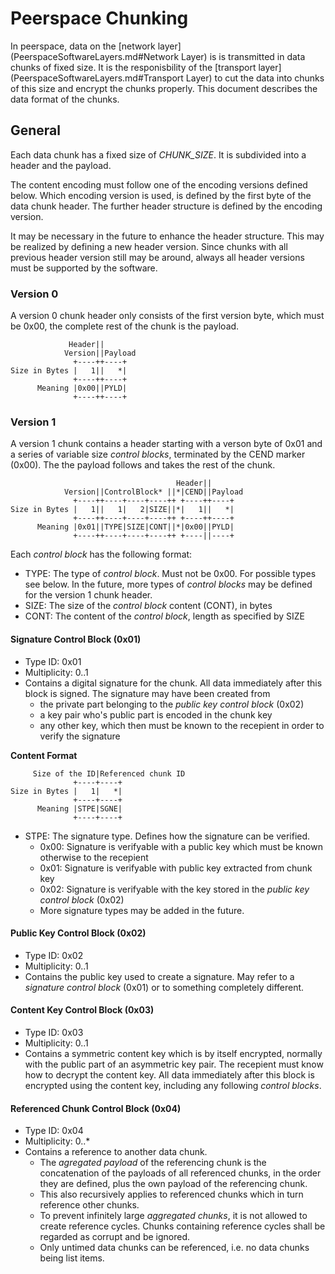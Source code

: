 # Peerspace Chunking

In peerspace, data on the [network layer](PeerspaceSoftwareLayers.md#Network Layer)
is is transmitted in data chunks of fixed size. It is the responisbility of
the [transport layer](PeerspaceSoftwareLayers.md#Transport Layer) to cut the data
into chunks of this size and encrypt the chunks properly. This document describes
the data format of the chunks.

## General

Each data chunk has a fixed size of _CHUNK_SIZE_. It is subdivided into a header and
the payload.

The content encoding must follow one of the encoding versions defined below. Which encoding
version is used, is defined by the first byte of the data chunk header. The further header
structure is defined by the encoding version.

It may be necessary in the future to enhance the header structure. This may be realized by
defining a new header version. Since chunks with all previous header version still may be
around, always all header versions must be supported by the software.

### Version 0

A version 0 chunk header only consists of the first version byte, which must be 0x00, the
complete rest of the chunk is the payload.

                 Header||
                Version||Payload
                  +----++----+
    Size in Bytes |   1||   *|
                  +----++----+
          Meaning |0x00||PYLD|
                  +----++----+

### Version 1

A version 1 chunk contains a header starting with a verson byte of 0x01 and a series of
variable size _control blocks_, terminated by the CEND marker (0x00). The the payload follows
and takes the rest of the chunk. 

                                         Header||
                Version||ControlBlock* ||*|CEND||Payload
                  +----++----+----+----++ +----++----+
    Size in Bytes |   1||   1|   2|SIZE||*|   1||   *|
                  +----++----+----+----++ +----++----+
          Meaning |0x01||TYPE|SIZE|CONT||*|0x00||PYLD|
                  +----++----+----+----++ +----||----+

Each _control block_ has the following format:
* TYPE: The type of _control block_. Must not be 0x00. For possible types see below. In the future,
  more types of _control blocks_ may be defined for the version 1 chunk header.
* SIZE: The size of the _control block_ content (CONT), in bytes
* CONT: The content of the _control block_, length as specified by SIZE

#### Signature Control Block (0x01)

* Type ID: 0x01
* Multiplicity: 0..1
* Contains a digital signature for the chunk. All data immediately after this block is signed.
  The signature may have been created from
  * the private part belonging to the _public key control block_ (0x02)
  * a key pair who's public part is encoded in the chunk key
  * any other key, which then must be known to the recepient in order to verify the signature 

**Content Format**

         Size of the ID|Referenced chunk ID
                  +----+----+
    Size in Bytes |   1|   *|
                  +----+----+
          Meaning |STPE|SGNE|
                  +----+----+

* STPE: The signature type. Defines how the signature can be verified.
  * 0x00: Signature is verifyable with a public key which must be known otherwise to the recepient
  * 0x01: Signature is verifyable with public key extracted from chunk key
  * 0x02: Signature is verifyable with the key stored in the _public key control block_ (0x02)
  * More signature types may be added in the future.

#### Public Key Control Block (0x02)

* Type ID: 0x02
* Multiplicity: 0..1
* Contains the public key used to create a signature. May refer to a _signature control block_
  (0x01) or to something completely different.
  
#### Content Key Control Block (0x03)

* Type ID: 0x03
* Multiplicity: 0..1
* Contains a symmetric content key which is by itself encrypted, normally with the public part
  of an asymmetric key pair. The recepient must know how to decrypt the content key. All data
  immediately after this block is encrypted using the content key, including any following _control
  blocks_.
  
#### Referenced Chunk Control Block (0x04)

* Type ID: 0x04
* Multiplicity: 0..*
* Contains a reference to another data chunk.
  * The _agregated payload_ of the referencing chunk is the concatenation of the payloads
    of all referenced chunks, in the order they are defined, plus the own payload of the
    referencing chunk.
  * This also recursively applies to referenced chunks which in turn reference other chunks.
  * To prevent infinitely large _aggregated chunks_, it is not allowed to create reference
    cycles. Chunks containing reference cycles shall be regarded as corrupt and be ignored.
  * Only untimed data chunks can be referenced, i.e. no data chunks being list items.